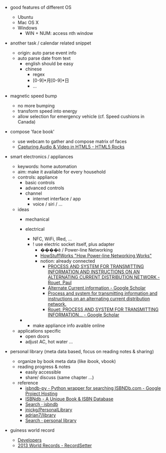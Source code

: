 *  good features of different OS
   *  Ubuntu
   *  Mac OS X
   *  Windows
      *  WIN + NUM: access nth window
*  another task / calendar related snippet
    *   origin: auto parse event info
    *   auto parse date from text
        *   english should be easy
        *   chinese
            *   regex
               *   [0-9]*月[0-9]*日
               *   ...
*   magnetic speed bump
    *   no more bumping
    *   transform speed into energy
    *   allow selection for emergency vehicle (cf. Speed cushions in Canada)
    
*   compose 'face book'
    *   use webcam to gather and compose matrix of faces
    *   [Capturing Audio & Video in HTML5 - HTML5 Rocks](http://www.html5rocks.com/en/tutorials/getusermedia/intro/)
    
*   smart electronics / appliances
    *   keywords:   home automation
    *   aim: make it available for every household
    *   controls:   appliance
        *   basic controls
        *   advanced controls
        *   channel
            *   internet interface / app
            *   voice / siri / ...
    *   ideas
        *   mechanical
        *   electrical
            *   NFC, WiFi, IRed, ...
            *   ! use electric socket itself, plus adapter
                *   ����è / Power-line Networking
                  *  [HowStuffWorks "How Power-line Networking Works"](http://computer.howstuffworks.com/power-network.htm)
                *   notion: already connected
                    *   [PROCESS AND SYSTEM FOR TRANSMITTING INFORMATION AND INSTRUCTIONS ON AN ALTERNATING CURRENT DISTRIBUTION NETWORK - Rouet, Paul](http://www.freepatentsonline.com/EP0038877.html)
                    *   [Alternate Current information - Google Scholar](http://scholar.google.com/scholar?q=Alternate+Current+information&btnG=&hl=en&as_sdt=0%2C5)
                    *   [Process and system for transmitting information and instructions on an alternating current distribution network.](http://www.freepatentsonline.com/EP0038877.pdf)
                    *   [Rouet: PROCESS AND SYSTEM FOR TRANSMITTING INFORMATION... - Google Scholar](http://scholar.google.com/scholar?q=related:BdK2Fdeae8EJ:scholar.google.com/&hl=en&as_sdt=0,5)
                    
        * * make appliance info avaible online
    *   applications specific
        *   open doors
        *   adjust AC, hot water ...

*   personal library (meta data based, focus on reading notes & sharing)
    *   organize by book meta data (like ibook, vbook)
    *   reading progress & notes
        *   easily accessible
        *   share/ discuss (same chapter ...)
    *   reference
        * [isbndb-py - Python wrapper for searching ISBNDb.com - Google Project Hosting](https://code.google.com/p/isbndb-py/)
        * [ISBNdb - A Unique Book & ISBN Database](http://isbndb.com/)
        * [Search · isbndb](https://github.com/search?q=isbndb&type=Repositories&ref=searchresults)
        * [jnickg/PersonalLibrary](https://github.com/jnickg/PersonalLibrary)
        * [adrian7/library](https://github.com/adrian7/library)
        * [Search · personal library](https://github.com/search?q=personal+library&ref=cmdform)


*   guiness world record
    *   [Developers](http://recordsetter.com/developers#restapi)
    *   [2013 World Records - RecordSetter](http://recordsetter.com/)
